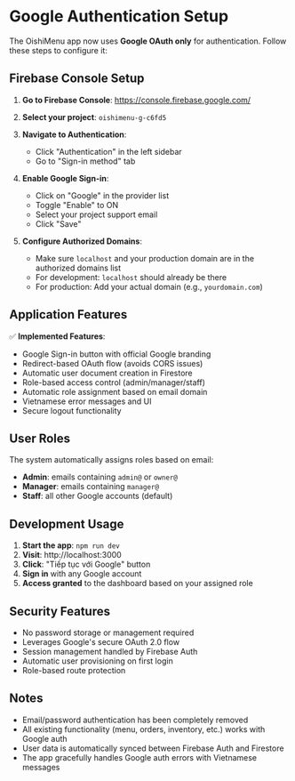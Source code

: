 # Google Authentication Setup

The OishiMenu app now uses **Google OAuth only** for authentication. Follow these steps to configure it:

## Firebase Console Setup

1. **Go to Firebase Console**: https://console.firebase.google.com/
2. **Select your project**: `oishimenu-g-c6fd5`
3. **Navigate to Authentication**:
   - Click "Authentication" in the left sidebar
   - Go to "Sign-in method" tab

4. **Enable Google Sign-in**:
   - Click on "Google" in the provider list
   - Toggle "Enable" to ON
   - Select your project support email
   - Click "Save"

5. **Configure Authorized Domains**:
   - Make sure `localhost` and your production domain are in the authorized domains list
   - For development: `localhost` should already be there
   - For production: Add your actual domain (e.g., `yourdomain.com`)

## Application Features

✅ **Implemented Features**:
- Google Sign-in button with official Google branding
- Redirect-based OAuth flow (avoids CORS issues)
- Automatic user document creation in Firestore
- Role-based access control (admin/manager/staff)
- Automatic role assignment based on email domain
- Vietnamese error messages and UI
- Secure logout functionality

## User Roles

The system automatically assigns roles based on email:
- **Admin**: emails containing `admin@` or `owner@`
- **Manager**: emails containing `manager@`
- **Staff**: all other Google accounts (default)

## Development Usage

1. **Start the app**: `npm run dev`
2. **Visit**: http://localhost:3000
3. **Click**: "Tiếp tục với Google" button
4. **Sign in** with any Google account
5. **Access granted** to the dashboard based on your assigned role

## Security Features

- No password storage or management required
- Leverages Google's secure OAuth 2.0 flow
- Session management handled by Firebase Auth
- Automatic user provisioning on first login
- Role-based route protection

## Notes

- Email/password authentication has been completely removed
- All existing functionality (menu, orders, inventory, etc.) works with Google auth
- User data is automatically synced between Firebase Auth and Firestore
- The app gracefully handles Google auth errors with Vietnamese messages